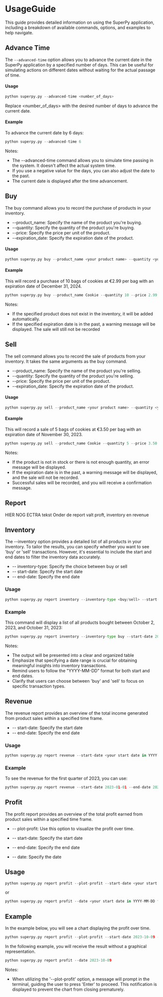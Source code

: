 # UsageGuide

This guide provides detailed information on using the SuperPy application, including a breakdown of available commands, options, and examples to help navigate.

## Advance Time
The `--advanced-time` option allows you to advance the current date in the SuperPy application by a specified number of days. This can be useful for simulating actions on different dates without waiting for the actual passage of time. 

#### Usage
```python
python superpy.py --advanced-time <number_of_days> 
```

Replace <number_of_days> with the desired number of days to advance the current date.

#### Example
To advance the current date by 6 days:

```python
python superpy.py --advanced-time 6
```
Notes:
- The --advanced-time command allows you to simulate time passing in the system. It doesn't affect the actual system time.
- If you use a negative value for the days, you can also adjust the date to the past.
- The current date is displayed after the time advancement.


## Buy
The buy command allows you to record the purchase of products in your inventory. 

- --product_name: Specify the name of the product you're buying.
- --quantity: Specify the quantity of the product you're buying.
- --price: Specify the price per unit of the product.
- --expiration_date: Specify the expiration date of the product.

#### Usage
```python
python superpy.py buy --product_name <your product name> --quantity <your quantity> --price <your price> --expiration_date <your expiration date in YYYY-MM-DD format>
```

#### Example
This will record a purchase of 10 bags of cookies at €2.99 per bag with an expiration date of December 31, 2024.

```python
python superpy.py buy --product_name Cookie --quantity 10 --price 2.99 --expiration_date 2024-12-31
```

Notes:
- If the specified product does not exist in the inventory, it will be added automatically.
- If the specified expiration date is in the past, a warning message will be displayed. The sale will still not be recorded


## Sell
The sell command allows you to record the sale of products from your inventory. It takes the same arguments as the buy command.

- --product_name: Specify the name of the product you're selling.
- --quantity: Specify the quantity of the product you're selling.
- --price: Specify the price per unit of the product.
- --expiration_date: Specify the expiration date of the product.

#### Usage

```python
python superpy.py sell --product_name <your product name> --quantity <your quantity> --price <your price> --expiration_date <your expiration date in YYYY-MM-DD format>
```

#### Example
This will record a sale of 5 bags of cookies at €3.50 per bag with an expiration date of November 30, 2023.


```python
python superpy.py sell --product_name Cookie --quantity 5 --price 3.50 --expiration_date 2023-11-30
```

Notes:
- If the product is not in stock or there is not enough quantity, an error message will be displayed.
- If the expiration date is in the past, a warning message will be displayed, and the sale will not be recorded. 
- Successful sales will be recorded, and you will receive a confirmation message.


## Report
HIER NOG ECTRA tekst
Onder de report valt proft, inventory en revenue

## Inventory
The --inventory option provides a detailed list of all products in your inventory. To tailor the results, you can specify whether you want to see 'buy' or 'sell' transactions. However, it's essential to include the start and end dates to filter the inventory data accurately.

- -- inventory-type: Specify the choice between buy or sell
- -- start-date: Specify the start date
- -- end-date: Specify the end date

### Usage

```python
python superpy.py report inventory --inventory-type <buy/sell> --start-date <your start date in YYYY-MM-DD format> --end-date <your end date in YYYY-MM-DD format> 
```
### Example
This command will display a list of all products bought between October 2, 2023, and October 31, 2023:

```python
python superpy.py report inventory --inventory-type buy --start-date 2023-10-02 --end-date 2023-12-31
```

Notes:
- The output will be presented into a clear and organized table
- Emphasize that specifying a date range is crucial for obtaining meaningful insights into inventory transactions.
- Remind users to follow the "YYYY-MM-DD" format for both start and end dates.
- Clarify that users can choose between 'buy' and 'sell' to focus on specific transaction types.

## Revenue
The revenue report provides an overview of the total income generated from product sales within a specified time frame.

- -- start-date: Specify the start date
- -- end-date: Specify the end date

### Usage
```python
python superpy.py report revenue --start-date <your start date in YYYY-MM-DD format> --end-date <your end date in YYYY-MM-DD format>
```

### Example
To see the revenue for the first quarter of 2023, you can use:

```python
python superpy.py report revenue --start-date 2023-01-01 --end-date 2023-03-31
```

## Profit
The profit report provides an overview of the total profit earned from product sales within a specified time frame.

- -- plot-profit: Use this option to visualize the profit over time.
- -- start-date: Specify the start date
- -- end-date: Specify the end date

- -- date: Specify the date


## Usage

```python
python superpy.py report profit --plot-profit --start-date <your start date in YYYY-MM-DD format> --end-date <your start date in YYYY-MM-DD format> 
```
or 

```python
python superpy.py report profit --date <your start date in YYYY-MM-DD format> 
```

## Example 
In the example below, you will see a chart displaying the profit over time.

```python
python superpy.py report profit --plot-profit --start-date 2023-10-09 --end-date 2023-10-15
```
In the following example, you will receive the result without a graphical representation.

```python
python superpy.py report profit --date 2023-10-09
```

Notes:
- When utilizing the '--plot-profit' option, a message will prompt in the terminal, guiding the user to press 'Enter' to proceed. This notification is displayed to prevent the chart from closing prematurely.
